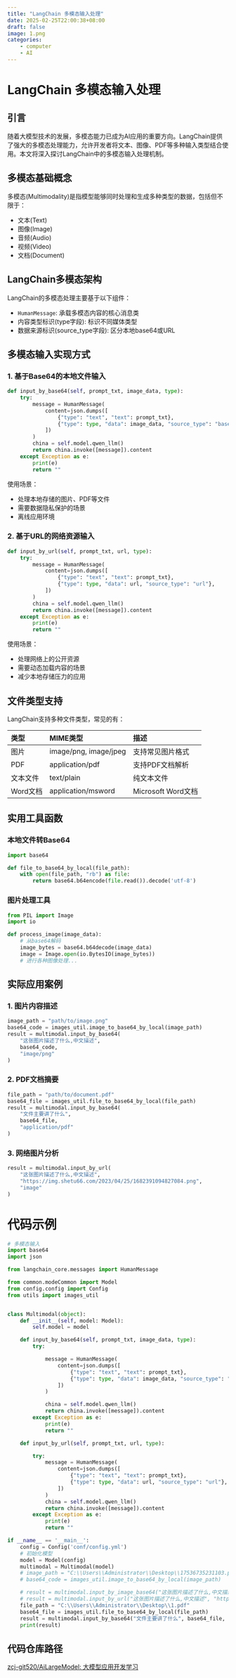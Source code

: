 ```yaml
---
title: "LangChain 多模态输入处理"
date: 2025-02-25T22:00:38+08:00
draft: false
image: 1.png
categories:
    - computer
    - AI
---
```


# LangChain 多模态输入处理

## 引言

随着大模型技术的发展，多模态能力已成为AI应用的重要方向。LangChain提供了强大的多模态处理能力，允许开发者将文本、图像、PDF等多种输入类型结合使用。本文将深入探讨LangChain中的多模态输入处理机制。

## 多模态基础概念

多模态(Multimodality)是指模型能够同时处理和生成多种类型的数据，包括但不限于：
- 文本(Text)
- 图像(Image)
- 音频(Audio)
- 视频(Video)
- 文档(Document)

## LangChain多模态架构

LangChain的多模态处理主要基于以下组件：
- `HumanMessage`: 承载多模态内容的核心消息类
- 内容类型标识(type字段): 标识不同媒体类型
- 数据来源标识(source_type字段): 区分本地base64或URL

## 多模态输入实现方式

### 1. 基于Base64的本地文件输入

```python
def input_by_base64(self, prompt_txt, image_data, type):
    try:
        message = HumanMessage(
            content=json.dumps([
                {"type": "text", "text": prompt_txt},
                {"type": type, "data": image_data, "source_type": "base64"},
            ])
        )
        china = self.model.qwen_llm()
        return china.invoke([message]).content
    except Exception as e:
        print(e)
        return ""
```

使用场景：

- 处理本地存储的图片、PDF等文件
- 需要数据隐私保护的场景
- 离线应用环境

### 2. 基于URL的网络资源输入

```python
def input_by_url(self, prompt_txt, url, type):
    try:
        message = HumanMessage(
            content=json.dumps([
                {"type": "text", "text": prompt_txt},
                {"type": type, "data": url, "source_type": "url"},
            ])
        )
        china = self.model.qwen_llm()
        return china.invoke([message]).content
    except Exception as e:
        print(e)
        return ""
```

使用场景：

- 处理网络上的公开资源
- 需要动态加载内容的场景
- 减少本地存储压力的应用

## 文件类型支持

LangChain支持多种文件类型，常见的有：

| 类型     | MIME类型              | 描述               |
| :------- | :-------------------- | :----------------- |
| 图片     | image/png, image/jpeg | 支持常见图片格式   |
| PDF      | application/pdf       | 支持PDF文档解析    |
| 文本文件 | text/plain            | 纯文本文件         |
| Word文档 | application/msword    | Microsoft Word文档 |

## 实用工具函数

### 本地文件转Base64

```python
import base64

def file_to_base64_by_local(file_path):
    with open(file_path, "rb") as file:
        return base64.b64encode(file.read()).decode('utf-8')
```

### 图片处理工具

```python
from PIL import Image
import io

def process_image(image_data):
    # 从base64解码
    image_bytes = base64.b64decode(image_data)
    image = Image.open(io.BytesIO(image_bytes))
    # 进行各种图像处理...
```

## 实际应用案例

### 1. 图片内容描述

```python
image_path = "path/to/image.png"
base64_code = images_util.image_to_base64_by_local(image_path)
result = multimodal.input_by_base64(
    "这张图片描述了什么,中文描述", 
    base64_code, 
    "image/png"
)
```

### 2. PDF文档摘要

```python
file_path = "path/to/document.pdf"
base64_file = images_util.file_to_base64_by_local(file_path)
result = multimodal.input_by_base64(
    "文件主要讲了什么", 
    base64_file, 
    "application/pdf"
)
```

### 3. 网络图片分析

```python
result = multimodal.input_by_url(
    "这张图片描述了什么,中文描述", 
    "https://img.shetu66.com/2023/04/25/1682391094827084.png", 
    "image"
)
```

# 代码示例

```python
# 多模态输入
import base64
import json

from langchain_core.messages import HumanMessage

from common.modeCommon import Model
from config.config import Config
from utils import images_util


class Multimodal(object):
    def __init__(self, model: Model):
        self.model = model

    def input_by_base64(self, prompt_txt, image_data, type):
        try:

            message = HumanMessage(
                content=json.dumps([
                    {"type": "text", "text": prompt_txt},
                    {"type": type, "data": image_data, "source_type": "base64"},
                ])
            )

            china = self.model.qwen_llm()
            return china.invoke([message]).content
        except Exception as e:
            print(e)
            return ""

    def input_by_url(self, prompt_txt, url, type):

        try:
            message = HumanMessage(
                content=json.dumps([
                    {"type": "text", "text": prompt_txt},
                    {"type": type, "data": url, "source_type": "url"},
                ])
            )
            china = self.model.qwen_llm()
            return china.invoke([message]).content
        except Exception as e:
            print(e)
            return ""

if __name__ == '__main__':
    config = Config('conf/config.yml')
    # 初始化模型
    model = Model(config)
    multimodal = Multimodal(model)
    # image_path = "C:\\Users\\Administrator\\Desktop\\17536735231103.png"
    # base64_code = images_util.image_to_base64_by_local(image_path)

    # result = multimodal.input_by_image_base64("这张图片描述了什么,中文描述", base64_code, "image/png")
    # result = multimodal.input_by_url("这张图片描述了什么,中文描述", "https://img.shetu66.com/2023/04/25/1682391094827084.png", "image")
    file_path = "C:\\Users\\Administrator\\Desktop\\1.pdf"
    base64_file = images_util.file_to_base64_by_local(file_path)
    result = multimodal.input_by_base64("文件主要讲了什么", base64_file, "file")
    print(result)

```

## 代码仓库路径

[zcj-git520/AiLargeModel: 大模型应用开发学习](https://github.com/zcj-git520/AiLargeModel)